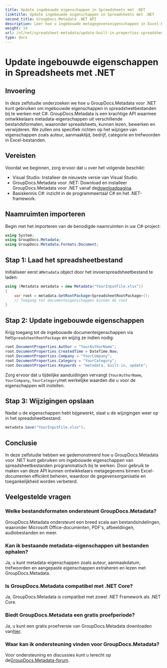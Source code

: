 ```yaml
---
title: Update ingebouwde eigenschappen in Spreadsheets met .NET
linktitle: Update ingebouwde eigenschappen in Spreadsheets met .NET
second_title: GroupDocs.Metadata .NET API
description: Leer hoe u ingebouwde metagegevenseigenschappen in Excel-bestanden kunt bijwerken met GroupDocs.Metadata voor .NET. Wijzig auteur, aanmaaktijd, bedrijf en meer met C#.
weight: 14
url: /nl/net/spreadsheet-metadata/update-built-in-properties-spreadsheets/
type: docs
---
```

# Update ingebouwde eigenschappen in Spreadsheets met .NET

## Invoering
In deze zelfstudie onderzoeken we hoe u GroupDocs.Metadata voor .NET kunt gebruiken om ingebouwde eigenschappen in spreadsheetbestanden bij te werken met C#. GroupDocs.Metadata is een krachtige API waarmee ontwikkelaars metadata-eigenschappen uit verschillende bestandsformaten, waaronder spreadsheets, kunnen lezen, bewerken en verwijderen. We zullen ons specifiek richten op het wijzigen van eigenschappen zoals auteur, aanmaaktijd, bedrijf, categorie en trefwoorden in Excel-bestanden.
## Vereisten
Voordat we beginnen, zorg ervoor dat u over het volgende beschikt:
- Visual Studio: Installeer de nieuwste versie van Visual Studio.
-  GroupDocs.Metadata voor .NET: Download en installeer GroupDocs.Metadata voor .NET vanaf de[downloadpagina](https://releases.groupdocs.com/metadata/net/).
- Basiskennis C#: inzicht in de programmeertaal C# en het .NET-framework.

## Naamruimten importeren
Begin met het importeren van de benodigde naamruimten in uw C#-project:
```csharp
using System;
using GroupDocs.Metadata;
using GroupDocs.Metadata.Formats.Document;
```
## Stap 1: Laad het spreadsheetbestand
 Initialiseer eerst a`Metadata` object door het invoerspreadsheetbestand te laden:
```csharp
using (Metadata metadata = new Metadata("YourInputFile.xlsx"))
{
    var root = metadata.GetRootPackage<SpreadsheetRootPackage>();
    // Toegang tot documenteigenschappen binnen de root
}
```
## Stap 2: Update ingebouwde eigenschappen
 Krijg toegang tot de ingebouwde documenteigenschappen via het`SpreadsheetRootPackage` en wijzig ze indien nodig:
```csharp
root.DocumentProperties.Author = "YourAuthorName";
root.DocumentProperties.CreatedTime = DateTime.Now;
root.DocumentProperties.Company = "YourCompany";
root.DocumentProperties.Category = "YourCategory";
root.DocumentProperties.Keywords = "metadata, built-in, update";
```
Zorg ervoor dat u tijdelijke aanduidingen vervangt (`YourAuthorName`, `YourCompany`, `YourCategory`met werkelijke waarden die u voor de eigenschappen wilt instellen.
## Stap 3: Wijzigingen opslaan
Nadat u de eigenschappen hebt bijgewerkt, slaat u de wijzigingen weer op in het spreadsheetbestand:
```csharp
metadata.Save("YourInputFile.xlsx");
```

## Conclusie
In deze zelfstudie hebben we gedemonstreerd hoe u GroupDocs.Metadata voor .NET kunt gebruiken om ingebouwde eigenschappen van spreadsheetbestanden programmatisch bij te werken. Door gebruik te maken van deze API kunnen ontwikkelaars metagegevens binnen Excel-documenten efficiënt beheren, waardoor de gegevensorganisatie en toegankelijkheid worden verbeterd.

## Veelgestelde vragen
### Welke bestandsformaten ondersteunt GroupDocs.Metadata?
GroupDocs.Metadata ondersteunt een breed scala aan bestandsindelingen, waaronder Microsoft Office-documenten, PDF's, afbeeldingen, audiobestanden en meer.
### Kan ik bestaande metadata-eigenschappen uit bestanden ophalen?
Ja, u kunt metadata-eigenschappen zoals auteur, aanmaakdatum, trefwoorden en aangepaste eigenschappen extraheren en lezen met GroupDocs.Metadata.
### Is GroupDocs.Metadata compatibel met .NET Core?
Ja, GroupDocs.Metadata is compatibel met zowel .NET Framework als .NET Core.
### Biedt GroupDocs.Metadata een gratis proefperiode?
 Ja, u kunt een gratis proefversie van GroupDocs.Metadata downloaden van[hier](https://releases.groupdocs.com/).
### Waar kan ik ondersteuning vinden voor GroupDocs.Metadata?
 Voor ondersteuning en discussies kunt u terecht op de[GroupDocs.Metadata-forum](https://forum.groupdocs.com/c/metadata/14).